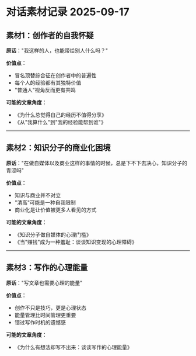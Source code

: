 # 对话素材记录 2025-09-17

## 素材1：创作者的自我怀疑
**原话**："我这样的人，也能带给别人什么吗？"

**价值点**：
- 冒名顶替综合征在创作者中的普遍性
- 每个人的经验都有其独特价值
- "普通人"视角反而更有共鸣

**可能的文章角度**：
- 《为什么总觉得自己的经历不值得分享》
- 《从"我算什么"到"我的经验能帮到谁"》

---

## 素材2：知识分子的商业化困境
**原话**："在做自媒体以及商业这样的事情的时候，总是下不下去决心，知识分子的青涩吗"

**价值点**：
- 知识与商业并不对立
- "清高"可能是一种自我限制
- 商业化是让价值被更多人看见的方式

**可能的文章角度**：
- 《知识分子做自媒体的心理门槛》
- 《当"赚钱"成为一种羞耻：谈谈知识变现的心理障碍》

---

## 素材3：写作的心理能量
**原话**："写文章也需要心理的能量"

**价值点**：
- 创作不只是技巧，更是心理状态
- 能量管理比时间管理更重要
- 错过写作时机的遗憾感

**可能的文章角度**：
- 《为什么有想法却写不出来：谈谈写作的心理能量》